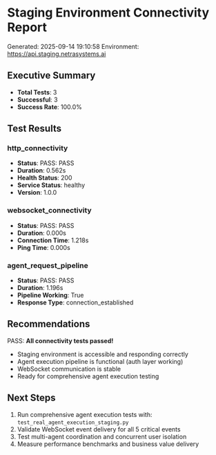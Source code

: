 # Staging Environment Connectivity Report
Generated: 2025-09-14 19:10:58
Environment: https://api.staging.netrasystems.ai

## Executive Summary
- **Total Tests**: 3
- **Successful**: 3
- **Success Rate**: 100.0%

## Test Results
### http_connectivity
- **Status**:  PASS:  PASS
- **Duration**: 0.562s
- **Health Status**: 200
- **Service Status**: healthy
- **Version**: 1.0.0

### websocket_connectivity
- **Status**:  PASS:  PASS
- **Duration**: 0.000s
- **Connection Time**: 1.218s
- **Ping Time**: 0.000s

### agent_request_pipeline
- **Status**:  PASS:  PASS
- **Duration**: 1.196s
- **Pipeline Working**: True
- **Response Type**: connection_established

## Recommendations
 PASS:  **All connectivity tests passed!**
- Staging environment is accessible and responding correctly
- Agent execution pipeline is functional (auth layer working)
- WebSocket communication is stable
- Ready for comprehensive agent execution testing

## Next Steps
1. Run comprehensive agent execution tests with: `test_real_agent_execution_staging.py`
2. Validate WebSocket event delivery for all 5 critical events
3. Test multi-agent coordination and concurrent user isolation
4. Measure performance benchmarks and business value delivery